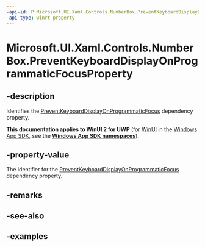 ```yaml
---
-api-id: P:Microsoft.UI.Xaml.Controls.NumberBox.PreventKeyboardDisplayOnProgrammaticFocusProperty
-api-type: winrt property
---
```


# Microsoft.UI.Xaml.Controls.NumberBox.PreventKeyboardDisplayOnProgrammaticFocusProperty

<!--
public static Windows.UI.Xaml.DependencyProperty PreventKeyboardDisplayOnProgrammaticFocusProperty { get; }
-->

## -description

Identifies the [PreventKeyboardDisplayOnProgrammaticFocus](numberbox_preventkeyboarddisplayonprogrammaticfocus.md) dependency property.

**This documentation applies to WinUI 2 for UWP** (for [WinUI](/windows/apps/winui/winui3/) in the [Windows App SDK](/windows/apps/windows-app-sdk/), see the **[Windows App SDK namespaces](/windows/windows-app-sdk/api/winrt/)**).

## -property-value

The identifier for the [PreventKeyboardDisplayOnProgrammaticFocus](numberbox_preventkeyboarddisplayonprogrammaticfocus.md) dependency property.

## -remarks

## -see-also

## -examples

